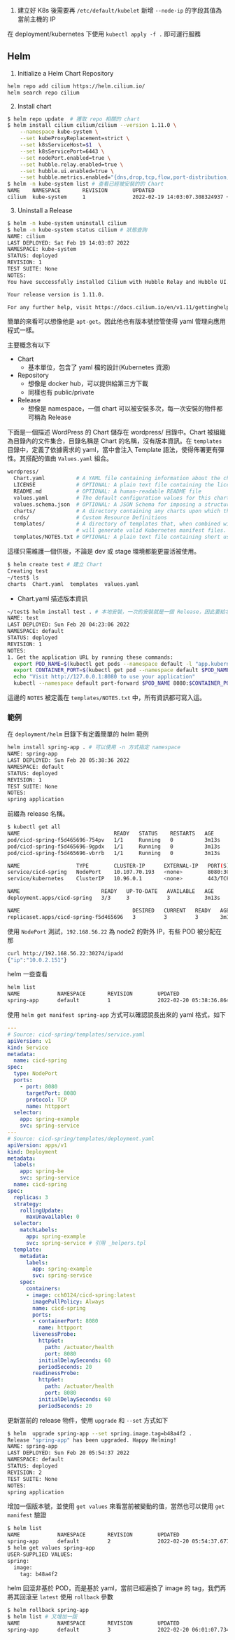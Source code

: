 1. 建立好 K8s 後需要再 `/etc/default/kubelet` 新增 `--node-ip` 的字段其值為當前主機的 IP

在 deployment/kubernetes 下使用 `kubectl apply -f .` 即可運行服務


## Helm

1. Initialize a Helm Chart Repository
```bash
helm repo add cilium https://helm.cilium.io/
helm search repo cilium
```
2. Install chart
```bash
$ helm repo update  # 獲取 repo 相關的 chart
$ helm install cilium cilium/cilium --version 1.11.0 \
    --namespace kube-system \
    --set kubeProxyReplacement=strict \
    --set k8sServiceHost=$1  \
    --set k8sServicePort=6443 \
    --set nodePort.enabled=true \
    --set hubble.relay.enabled=true \
    --set hubble.ui.enabled=true \
    --set hubble.metrics.enabled="{dns,drop,tcp,flow,port-distribution,icmp,http}"
$ helm -n kube-system list # 查看已經被安裝的的 Chart
NAME    NAMESPACE       REVISION        UPDATED                                 STATUS          CHART           APP VERSION
cilium  kube-system     1               2022-02-19 14:03:07.308324937 +0000 UTC deployed        cilium-1.11.0   1.11.0
```
3. Uninstall a Release
```bash
$ helm -n kube-system uninstall cilium
$ helm -n kube-system status cilium # 狀態查詢
NAME: cilium
LAST DEPLOYED: Sat Feb 19 14:03:07 2022
NAMESPACE: kube-system
STATUS: deployed
REVISION: 1
TEST SUITE: None
NOTES:
You have successfully installed Cilium with Hubble Relay and Hubble UI.

Your release version is 1.11.0.

For any further help, visit https://docs.cilium.io/en/v1.11/gettinghelp
```
簡單的來看可以想像他是 `apt-get`。因此他也有版本號控管使得 yaml 管理向應用程式一樣。

主要概念有以下
- Chart 
  - 基本單位，包含了 yaml 檔的設計(Kubernetes 資源)
- Repository
  - 想像是 docker hub，可以提供給第三方下載
  - 同樣也有 public/private
- Release
  - 想像是 namespace，一個 chart 可以被安裝多次，每一次安裝的物件都可稱為 Release

下面是一個描述 WordPress 的 Chart 儲存在 wordpress/ 目錄中。Chart 被組織為目錄內的文件集合，目錄名稱是 Chart 的名稱，沒有版本資訊。在 `templates` 目錄中，定義了依據需求的 yaml，當中會注入 Template 語法，使得佈署更有彈性。其搭配的值由 `Values.yaml` 組合。

```bash
wordpress/
  Chart.yaml          # A YAML file containing information about the chart
  LICENSE             # OPTIONAL: A plain text file containing the license for the chart
  README.md           # OPTIONAL: A human-readable README file
  values.yaml         # The default configuration values for this chart
  values.schema.json  # OPTIONAL: A JSON Schema for imposing a structure on the values.yaml file
  charts/             # A directory containing any charts upon which this chart depends.
  crds/               # Custom Resource Definitions
  templates/          # A directory of templates that, when combined with values,
                      # will generate valid Kubernetes manifest files.
  templates/NOTES.txt # OPTIONAL: A plain text file containing short usage notes
```

這樣只需維護一個供板，不論是 dev 或 stage 環境都能更靈活被使用。

```bash
$ helm create test # 建立 Chart
Creating test
~/test$ ls
charts  Chart.yaml  templates  values.yaml
```
- Chart.yaml 描述版本資訊

```bash
~/test$ helm install test . # 本地安裝，一次的安裝就是一個 Release，因此要給名稱
NAME: test
LAST DEPLOYED: Sun Feb 20 04:23:06 2022
NAMESPACE: default
STATUS: deployed
REVISION: 1
NOTES:
1. Get the application URL by running these commands:
  export POD_NAME=$(kubectl get pods --namespace default -l "app.kubernetes.io/name=test,app.kubernetes.io/instance=test" -o jsonpath="{.items[0].metadata.name}")
  export CONTAINER_PORT=$(kubectl get pod --namespace default $POD_NAME -o jsonpath="{.spec.containers[0].ports[0].containerPort}")
  echo "Visit http://127.0.0.1:8080 to use your application"
  kubectl --namespace default port-forward $POD_NAME 8080:$CONTAINER_PORT
```

這邊的 `NOTES` 被定義在 `templates/NOTES.txt` 中，所有資訊都可寫入這。

### 範例
在 `deployment/helm` 目錄下有定義簡單的 helm 範例
```bash
helm install spring-app . # 可以使用 -n 方式指定 namespace
NAME: spring-app
LAST DEPLOYED: Sun Feb 20 05:38:36 2022
NAMESPACE: default
STATUS: deployed
REVISION: 1
TEST SUITE: None
NOTES:
spring application
```

前綴為 release 名稱。
```bash
$ kubectl get all
NAME                              READY   STATUS    RESTARTS   AGE
pod/cicd-spring-f5d465696-754pv   1/1     Running   0          3m13s
pod/cicd-spring-f5d465696-9gpdx   1/1     Running   0          3m13s
pod/cicd-spring-f5d465696-vbrrb   1/1     Running   0          3m13s

NAME                  TYPE        CLUSTER-IP      EXTERNAL-IP   PORT(S)          AGE
service/cicd-spring   NodePort    10.107.70.193   <none>        8080:30274/TCP   3m13s
service/kubernetes    ClusterIP   10.96.0.1       <none>        443/TCP          20h

NAME                          READY   UP-TO-DATE   AVAILABLE   AGE
deployment.apps/cicd-spring   3/3     3            3           3m13s

NAME                                    DESIRED   CURRENT   READY   AGE
replicaset.apps/cicd-spring-f5d465696   3         3         3       3m13s
```

使用 `NodePort` 測試，`192.168.56.22` 為 node2 的對外 IP，有些 POD 被分配在那
```bash
curl http://192.168.56.22:30274/ipadd
{"ip":"10.0.2.151"}
```
helm 一些查看
```bash
helm list
NAME            NAMESPACE       REVISION        UPDATED                                 STATUS          CHART                   APP VERSION
spring-app      default         1               2022-02-20 05:38:36.864645203 +0000 UTC deployed        cicd-spring-0.1.0       1.0.0
```

使用 `helm get manifest spring-app` 方式可以確認說長出來的 yaml 格式，如下
```yaml
---
# Source: cicd-spring/templates/service.yaml
apiVersion: v1
kind: Service
metadata:
  name: cicd-spring
spec:
  type: NodePort
  ports:
    - port: 8080
      targetPort: 8080
      protocol: TCP
      name: httpport
  selector:
    app: spring-example
    svc: spring-service
---
# Source: cicd-spring/templates/deployment.yaml
apiVersion: apps/v1
kind: Deployment
metadata:
  labels:
    app: spring-be
    svc: spring-service
  name: cicd-spring
spec:
  replicas: 3
  strategy:
    rollingUpdate:
      maxUnavailable: 0
  selector:
    matchLabels:
      app: spring-example
      svc: spring-service # 引用 _helpers.tpl
  template:
    metadata:
      labels:
        app: spring-example
        svc: spring-service
    spec:
      containers:
      - image: cch0124/cicd-spring:latest
        imagePullPolicy: Always
        name: cicd-spring
        ports:
        - containerPort: 8080
          name: httpport
        livenessProbe:
          httpGet:
            path: /actuator/health
            port: 8080
          initialDelaySeconds: 60
          periodSeconds: 20
        readinessProbe:
          httpGet:
            path: /actuator/health
            port: 8080
          initialDelaySeconds: 60
          periodSeconds: 20
```
 
更新當前的 release 物件，使用 `upgrade` 和 `--set` 方式如下
```bash
$ helm  upgrade spring-app --set spring.image.tag=b48a4f2 .
Release "spring-app" has been upgraded. Happy Helming!
NAME: spring-app
LAST DEPLOYED: Sun Feb 20 05:54:37 2022
NAMESPACE: default
STATUS: deployed
REVISION: 2
TEST SUITE: None
NOTES:
spring application
```
增加一個版本號，並使用 `get values` 來看當前被變動的值，當然也可以使用 `get manifest` 驗證
```bash
$ helm list
NAME            NAMESPACE       REVISION        UPDATED                                 STATUS          CHART                   APP VERSION
spring-app      default         2               2022-02-20 05:54:37.677444214 +0000 UTC deployed        cicd-spring-0.1.0       1.0.0
$ helm get values spring-app
USER-SUPPLIED VALUES:
spring:
  image:
    tag: b48a4f2
```

helm 回滾非基於 POD，而是基於 yaml，當前已經遍換了 image 的 tag，我們再將其回滾至 `latest` 使用 `rollback` 參數

```bash
$ helm rollback spring-app
$ helm list # 又增加一版
NAME            NAMESPACE       REVISION        UPDATED                                 STATUS          CHART                   APP VERSION
spring-app      default         3               2022-02-20 06:01:07.734659913 +0000 UTC deployed        cicd-spring-0.1.0       1.0.0
```